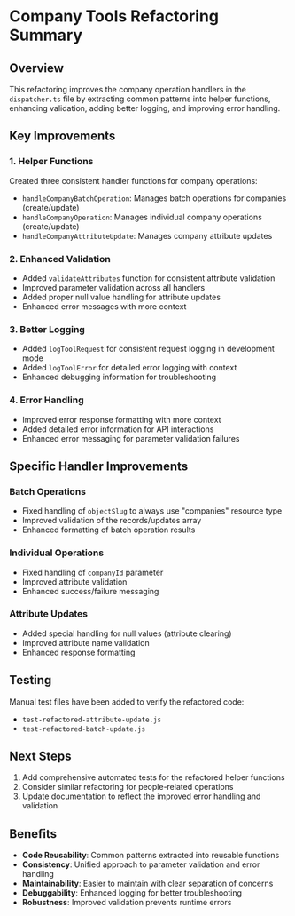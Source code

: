 # Company Tools Refactoring Summary

## Overview

This refactoring improves the company operation handlers in the `dispatcher.ts` file by extracting common patterns into helper functions, enhancing validation, adding better logging, and improving error handling.

## Key Improvements

### 1. Helper Functions

Created three consistent handler functions for company operations:

- `handleCompanyBatchOperation`: Manages batch operations for companies (create/update)
- `handleCompanyOperation`: Manages individual company operations (create/update)
- `handleCompanyAttributeUpdate`: Manages company attribute updates

### 2. Enhanced Validation

- Added `validateAttributes` function for consistent attribute validation
- Improved parameter validation across all handlers
- Added proper null value handling for attribute updates
- Enhanced error messages with more context

### 3. Better Logging

- Added `logToolRequest` for consistent request logging in development mode
- Added `logToolError` for detailed error logging with context
- Enhanced debugging information for troubleshooting

### 4. Error Handling

- Improved error response formatting with more context
- Added detailed error information for API interactions
- Enhanced error messaging for parameter validation failures

## Specific Handler Improvements

### Batch Operations

- Fixed handling of `objectSlug` to always use "companies" resource type
- Improved validation of the records/updates array
- Enhanced formatting of batch operation results

### Individual Operations

- Fixed handling of `companyId` parameter
- Improved attribute validation
- Enhanced success/failure messaging

### Attribute Updates

- Added special handling for null values (attribute clearing)
- Improved attribute name validation
- Enhanced response formatting

## Testing

Manual test files have been added to verify the refactored code:

- `test-refactored-attribute-update.js`
- `test-refactored-batch-update.js`

## Next Steps

1. Add comprehensive automated tests for the refactored helper functions
2. Consider similar refactoring for people-related operations
3. Update documentation to reflect the improved error handling and validation

## Benefits

- **Code Reusability**: Common patterns extracted into reusable functions
- **Consistency**: Unified approach to parameter validation and error handling
- **Maintainability**: Easier to maintain with clear separation of concerns
- **Debuggability**: Enhanced logging for better troubleshooting
- **Robustness**: Improved validation prevents runtime errors